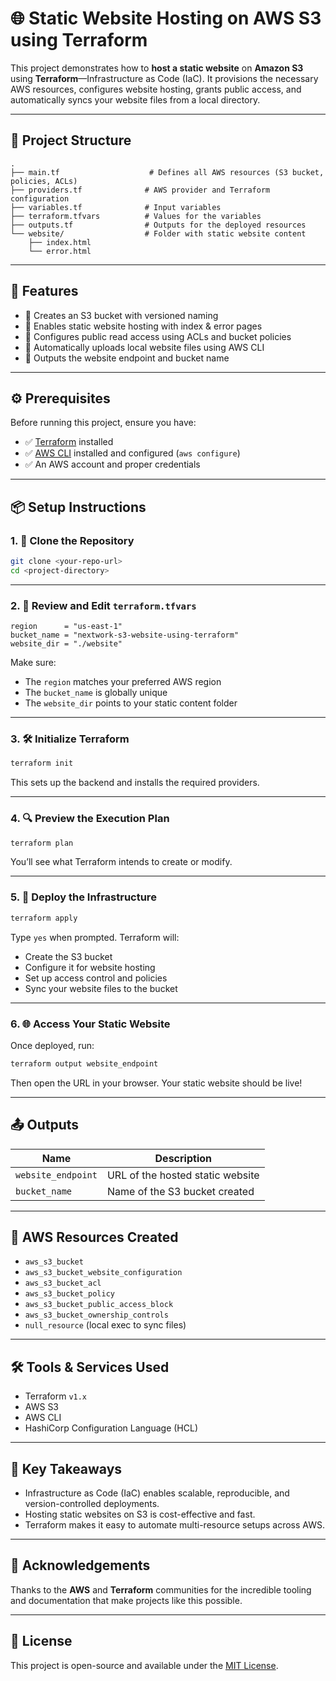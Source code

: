 # 🌐 Static Website Hosting on AWS S3 using Terraform

This project demonstrates how to **host a static website** on **Amazon S3** using **Terraform**—Infrastructure as Code (IaC). It provisions the necessary AWS resources, configures website hosting, grants public access, and automatically syncs your website files from a local directory.

---

## 📁 Project Structure

```
.
├── main.tf                    # Defines all AWS resources (S3 bucket, policies, ACLs)
├── providers.tf              # AWS provider and Terraform configuration
├── variables.tf              # Input variables
├── terraform.tfvars          # Values for the variables
├── outputs.tf                # Outputs for the deployed resources
└── website/                  # Folder with static website content
    ├── index.html
    └── error.html
```

---

## 🚀 Features

- 🔹 Creates an S3 bucket with versioned naming
- 🔹 Enables static website hosting with index & error pages
- 🔹 Configures public read access using ACLs and bucket policies
- 🔹 Automatically uploads local website files using AWS CLI
- 🔹 Outputs the website endpoint and bucket name

---

## ⚙️ Prerequisites

Before running this project, ensure you have:

- ✅ [Terraform](https://developer.hashicorp.com/terraform/downloads) installed
- ✅ [AWS CLI](https://docs.aws.amazon.com/cli/latest/userguide/install-cliv2.html) installed and configured (`aws configure`)
- ✅ An AWS account and proper credentials

---

## 📦 Setup Instructions

### 1. 📂 Clone the Repository

```bash
git clone <your-repo-url>
cd <project-directory>
```

---

### 2. 📝 Review and Edit `terraform.tfvars`

```hcl
region      = "us-east-1"
bucket_name = "nextwork-s3-website-using-terraform"
website_dir = "./website"
```

Make sure:
- The `region` matches your preferred AWS region
- The `bucket_name` is globally unique
- The `website_dir` points to your static content folder

---

### 3. 🛠️ Initialize Terraform

```bash
terraform init
```

This sets up the backend and installs the required providers.

---

### 4. 🔍 Preview the Execution Plan

```bash
terraform plan
```

You’ll see what Terraform intends to create or modify.

---

### 5. 🚀 Deploy the Infrastructure

```bash
terraform apply
```

Type `yes` when prompted. Terraform will:

- Create the S3 bucket
- Configure it for website hosting
- Set up access control and policies
- Sync your website files to the bucket

---

### 6. 🌐 Access Your Static Website

Once deployed, run:

```bash
terraform output website_endpoint
```

Then open the URL in your browser. Your static website should be live!

---

## 📤 Outputs

| Name             | Description                     |
|------------------|---------------------------------|
| `website_endpoint` | URL of the hosted static website |
| `bucket_name`      | Name of the S3 bucket created   |

---

## 🧾 AWS Resources Created

- `aws_s3_bucket`
- `aws_s3_bucket_website_configuration`
- `aws_s3_bucket_acl`
- `aws_s3_bucket_policy`
- `aws_s3_bucket_public_access_block`
- `aws_s3_bucket_ownership_controls`
- `null_resource` (local exec to sync files)

---

## 🛠 Tools & Services Used

- Terraform `v1.x`
- AWS S3
- AWS CLI
- HashiCorp Configuration Language (HCL)

---

## 🧠 Key Takeaways

- Infrastructure as Code (IaC) enables scalable, reproducible, and version-controlled deployments.
- Hosting static websites on S3 is cost-effective and fast.
- Terraform makes it easy to automate multi-resource setups across AWS.

---

## 🙌 Acknowledgements

Thanks to the **AWS** and **Terraform** communities for the incredible tooling and documentation that make projects like this possible.

---

## 📎 License

This project is open-source and available under the [MIT License](LICENSE).